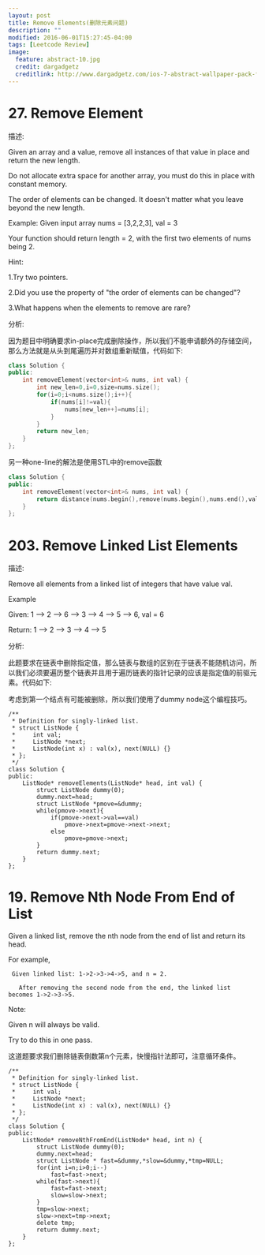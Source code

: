 ```yaml
---
layout: post
title: Remove Elements(删除元素问题)
description: ""
modified: 2016-06-01T15:27:45-04:00
tags: [Leetcode Review]
image:
  feature: abstract-10.jpg
  credit: dargadgetz
  creditlink: http://www.dargadgetz.com/ios-7-abstract-wallpaper-pack-for-iphone-5-and-ipod-touch-retina/
---
```


# 27. Remove Element
描述:

Given an array and a value, remove all instances of that value in place and return the new length.

Do not allocate extra space for another array, you must do this in place with constant memory.

The order of elements can be changed. It doesn't matter what you leave beyond the new length.

Example:
Given input array nums = [3,2,2,3], val = 3

Your function should return length = 2, with the first two elements of nums being 2.

Hint:

1.Try two pointers.

2.Did you use the property of "the order of elements can be changed"?

3.What happens when the elements to remove are rare?

分析:

因为题目中明确要求in-place完成删除操作，所以我们不能申请额外的存储空间，那么方法就是从头到尾遍历并对数组重新赋值，代码如下:

```c++
class Solution {
public:
    int removeElement(vector<int>& nums, int val) {
        int new_len=0,i=0,size=nums.size();
        for(i=0;i<nums.size();i++){
            if(nums[i]!=val){
                nums[new_len++]=nums[i];
            }
        }
        return new_len;
    }
};
```
另一种one-line的解法是使用STL中的remove函数

```c++
class Solution {
public:
    int removeElement(vector<int>& nums, int val) {
        return distance(nums.begin(),remove(nums.begin(),nums.end(),val));
    }
};
```

# 203. Remove Linked List Elements

描述:

Remove all elements from a linked list of integers that have value val.

Example

Given: 1 --> 2 --> 6 --> 3 --> 4 --> 5 --> 6, val = 6

Return: 1 --> 2 --> 3 --> 4 --> 5

分析:

此题要求在链表中删除指定值，那么链表与数组的区别在于链表不能随机访问，所以我们必须要遍历整个链表并且用于遍历链表的指针记录的应该是指定值的前驱元素。代码如下:

考虑到第一个结点有可能被删除，所以我们使用了dummy node这个编程技巧。

```
/**
 * Definition for singly-linked list.
 * struct ListNode {
 *     int val;
 *     ListNode *next;
 *     ListNode(int x) : val(x), next(NULL) {}
 * };
 */
class Solution {
public:
    ListNode* removeElements(ListNode* head, int val) {
        struct ListNode dummy(0);
        dummy.next=head;
        struct ListNode *pmove=&dummy;
        while(pmove->next){
            if(pmove->next->val==val)
                pmove->next=pmove->next->next;
            else
                pmove=pmove->next;
        }
        return dummy.next;
    }
};
```

# 19. Remove Nth Node From End of List

Given a linked list, remove the nth node from the end of list and return its head.

For example,


```
 Given linked list: 1->2->3->4->5, and n = 2.

   After removing the second node from the end, the linked list becomes 1->2->3->5.
```

Note:

Given n will always be valid.

Try to do this in one pass.

这道题要求我们删除链表倒数第n个元素，快慢指针法即可，注意循环条件。


```
/**
 * Definition for singly-linked list.
 * struct ListNode {
 *     int val;
 *     ListNode *next;
 *     ListNode(int x) : val(x), next(NULL) {}
 * };
 */
class Solution {
public:
    ListNode* removeNthFromEnd(ListNode* head, int n) {
        struct ListNode dummy(0);
        dummy.next=head;
        struct ListNode * fast=&dummy,*slow=&dummy,*tmp=NULL;
        for(int i=n;i>0;i--)
            fast=fast->next;
        while(fast->next){
            fast=fast->next;
            slow=slow->next;
        }
        tmp=slow->next;
        slow->next=tmp->next;
        delete tmp;
        return dummy.next;
    }
};
```
